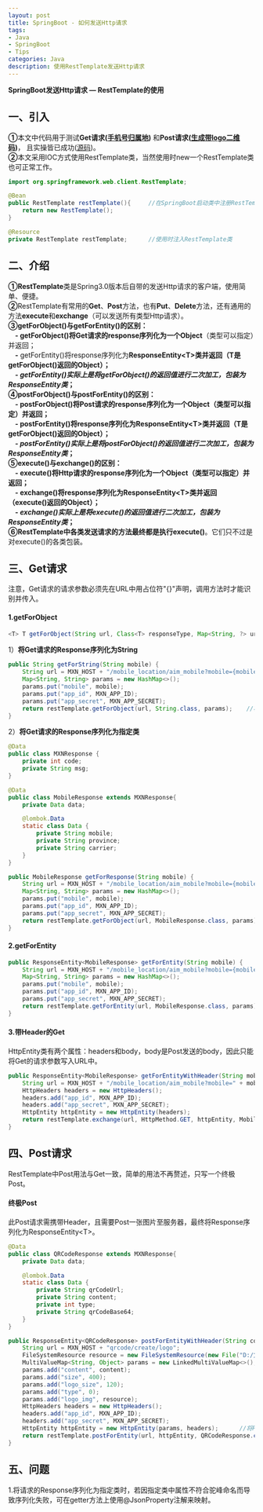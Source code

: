 ```yaml
---
layout: post
title: SpringBoot - 如何发送Http请求
tags:
- Java 
- SpringBoot 
- Tips
categories: Java
description: 使用RestTemplate发送Http请求
---  
```

**SpringBoot发送Http请求 — RestTemplate的使用**

<!-- more -->
## 一、引入
**①**本文中代码用于测试**Get请求([手机号归属地](https://github.com/MZCretin/RollToolsApi#%E6%89%8B%E6%9C%BA%E5%8F%B7%E7%A0%81%E5%BD%92%E5%B1%9E%E5%9C%B0%E6%9F%A5%E8%AF%A2))**
和**Post请求([生成带logo二维码](https://github.com/MZCretin/RollToolsApi#%E5%85%AB%E7%94%9F%E6%88%90%E4%BA%8C%E7%BB%B4%E7%A0%81))**，
且实操皆已成功([源码](https://github.com/memorate/SpringBootResearch/blob/master/SpringBootMybatis/src/main/java/anchor/mybatis/service/CommonService.java))。  
**②**本文采用IOC方式使用RestTemplate类，当然使用时new一个RestTemplate类也可正常工作。
```java
import org.springframework.web.client.RestTemplate;

@Bean
public RestTemplate restTemplate(){     //在SpringBoot启动类中注册RestTemplate
    return new RestTemplate();
}
```
```java
@Resource
private RestTemplate restTemplate;      //使用时注入RestTemplate类
```
## 二、介绍
**①RestTemplate**类是Spring3.0版本后自带的发送Http请求的客户端，使用简单、便捷。    
**②**RestTemplate有常用的**Get**、**Post**方法，也有**Put**、**Delete**方法，还有通用的方法**execute**和**exchange**（可以发送所有类型Http请求）。  
**③getForObject()**与**getForEntity()**的区别：  
　**-** getForObject()将Get请求的response序列化为一个**Object**（类型可以指定）并返回；  
　**-** getForEntity()将response序列化为**ResponseEntity\<T>**类并返回（T是getForObject()返回的Object）；  
　**-** ***getForEntity()实际上是将getForObject()的返回值进行二次加工，包装为ResponseEntity类***；  
**④postForObject()**与**postForEntity()**的区别：  
　**-** postForObject()将Post请求的response序列化为一个**Object**（类型可以指定）并返回；  
　**-** postForEntity()将response序列化为**ResponseEntity\<T>**类并返回（T是getForObject()返回的Object）；  
　**-** ***postForEntity()实际上是将postForObject()的返回值进行二次加工，包装为ResponseEntity类***；  
**⑤execute()**与**exchange()**的区别：  
　**-** execute()将Http请求的response序列化为一个**Object**（类型可以指定）并返回；  
　**-** exchange()将response序列化为**ResponseEntity\<T>**类并返回（execute()返回的Object）；  
　**-** ***exchange()实际上是将execute()的返回值进行二次加工，包装为ResponseEntity类***；  
**⑥**RestTemplate中各类发送请求的方法**最终都是执行execute()**。它们只不过是对execute()的各类包装。
## 三、Get请求
注意，Get请求的请求参数必须先在URL中用占位符"{}"声明，调用方法时才能识别并传入。
#### 1.getForObject
```java
<T> T getForObject(String url, Class<T> responseType, Map<String, ?> uriVariables) throws RestClientException;
```
1）**将Get请求的Response序列化为String**
```java
public String getForString(String mobile) {
    String url = MXN_HOST + "/mobile_location/aim_mobile?mobile={mobile}&app_id={app_id}&app_secret={app_secret}";    //声明请求参数
    Map<String, String> params = new HashMap<>();
    params.put("mobile", mobile);
    params.put("app_id", MXN_APP_ID);
    params.put("app_secret", MXN_APP_SECRET);
    return restTemplate.getForObject(url, String.class, params);    //将请求的response序列化为String类
}
```
2）**将Get请求的Response序列化为指定类**
```java
@Data
public class MXNResponse {
    private int code;
    private String msg;
}
```
```java
@Data
public class MobileResponse extends MXNResponse{
    private Data data;

    @lombok.Data
    static class Data {
        private String mobile;
        private String province;
        private String carrier;
    }
}
```
```java
public MobileResponse getForResponse(String mobile) {
    String url = MXN_HOST + "/mobile_location/aim_mobile?mobile={mobile}&app_id={app_id}&app_secret={app_secret}";
    Map<String, String> params = new HashMap<>();
    params.put("mobile", mobile);
    params.put("app_id", MXN_APP_ID);
    params.put("app_secret", MXN_APP_SECRET);
    return restTemplate.getForObject(url, MobileResponse.class, params);    //将请求的response序列化为MobileResponse类
}
```
#### 2.getForEntity
```java
public ResponseEntity<MobileResponse> getForEntity(String mobile) {
    String url = MXN_HOST + "/mobile_location/aim_mobile?mobile={mobile}&app_id={app_id}&app_secret={app_secret}";
    Map<String, String> params = new HashMap<>();
    params.put("mobile", mobile);
    params.put("app_id", MXN_APP_ID);
    params.put("app_secret", MXN_APP_SECRET);
    return restTemplate.getForEntity(url, MobileResponse.class, params);
}
```
#### 3.带Header的Get
HttpEntity类有两个属性：headers和body，body是Post发送的body，因此只能将Get的请求参数写入URL中。
```java
public ResponseEntity<MobileResponse> getForEntityWithHeader(String mobile) {
    String url = MXN_HOST + "/mobile_location/aim_mobile?mobile=" + mobile;      //请求参数写入URL
    HttpHeaders headers = new HttpHeaders();
    headers.add("app_id", MXN_APP_ID);
    headers.add("app_secret", MXN_APP_SECRET);
    HttpEntity httpEntity = new HttpEntity(headers);
    return restTemplate.exchange(url, HttpMethod.GET, httpEntity, MobileResponse.class);
}
```
## 四、Post请求
RestTemplate中Post用法与Get一致，简单的用法不再赘述，只写一个终极Post。
#### 终极Post
此Post请求需携带Header，且需要Post一张图片至服务器，最终将Response序列化为ResponseEntity\<T>。
```java
@Data
public class QRCodeResponse extends MXNResponse{
    private Data data;

    @lombok.Data
    static class Data {
        private String qrCodeUrl;
        private String content;
        private int type;
        private String qrCodeBase64;
    }
}
```
```java
public ResponseEntity<QRCodeResponse> postForEntityWithHeader(String content) {
    String url = MXN_HOST + "qrcode/create/logo";
    FileSystemResource resource = new FileSystemResource(new File("D:/文件/壁纸/cat.png"));
    MultiValueMap<String, Object> params = new LinkedMultiValueMap<>();      //只能是MultiValueMap，不能是Map
    params.add("content", content);
    params.add("size", 400);
    params.add("logo_size", 120);
    params.add("type", 0);
    params.add("logo_img", resource);
    HttpHeaders headers = new HttpHeaders();
    headers.add("app_id", MXN_APP_ID);
    headers.add("app_secret", MXN_APP_SECRET);
    HttpEntity httpEntity = new HttpEntity(params, headers);      //将Post的body和header塞进HttpEntity
    return restTemplate.postForEntity(url, httpEntity, QRCodeResponse.class);
}
```
## 五、问题
1.将请求的Response序列化为指定类时，若因指定类中属性不符合驼峰命名而导致序列化失败，可在getter方法上使用@JsonProperty注解来映射。  